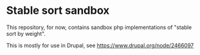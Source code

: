 # Stable sort sandbox

This repository, for now, contains sandbox php implementations of "stable sort by weight".

This is mostly for use in Drupal, see https://www.drupal.org/node/2466097
